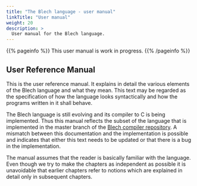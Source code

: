 ```yaml
---
title: "The Blech language - user manual"
linkTitle: "User manual"
weight: 20
description: >
  User manual for the Blech language.
---
```



{{% pageinfo %}}
This user manual is work in progress.
{{% /pageinfo %}}

## User Reference Manual

This is the user reference manual.
It explains in detail the various elements of the Blech language and what they mean.
This text may be regarded as the specification of how the language looks syntactically and how the programs written in it shall behave.

The Blech language is still evolving and its compiler to C is being implemented.
Thus this manual reflects the subset of the language that is implemented in the master branch of the [Blech compiler repository](https://github.com/blech-lang/blech).
A mismatch between this documentation and the implementation is possible and indicates that either this text needs to be updated or that there is a bug in the implementation.

The manual assumes that the reader is basically familiar with the language.
Even though we try to make the chapters as independent as possible it is unavoidable that earlier chapters refer to notions which are explained in detail only in subsequent chapters.


